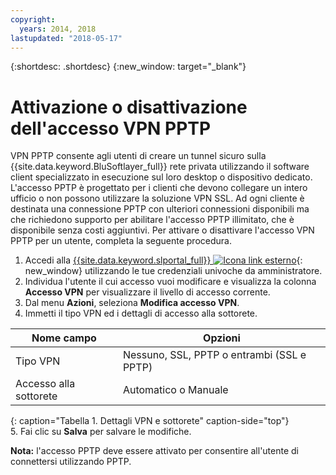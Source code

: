 ```yaml
---
copyright:
  years: 2014, 2018
lastupdated: "2018-05-17"
---
```


{:shortdesc: .shortdesc}
{:new_window: target="_blank"}

# Attivazione o disattivazione dell'accesso VPN PPTP

VPN PPTP consente agli utenti di creare un tunnel sicuro sulla {{site.data.keyword.BluSoftlayer_full}} rete privata utilizzando il software client specializzato in esecuzione sul loro desktop o dispositivo dedicato. L'accesso PPTP è progettato per i clienti che devono collegare un intero ufficio o non possono utilizzare la soluzione VPN SSL. Ad ogni cliente è destinata una connessione PPTP con ulteriori connessioni disponibili ma che richiedono supporto per abilitare l'accesso PPTP illimitato, che è disponibile senza costi aggiuntivi. Per attivare o disattivare l'accesso VPN PPTP per un utente, completa la seguente procedura.

1. Accedi alla [{{site.data.keyword.slportal_full}} ![Icona link esterno](../../icons/launch-glyph.svg "Icona link esterno")](https://control.softlayer.com/){: new_window} utilizzando le tue credenziali univoche da amministratore.
2. Individua l'utente il cui accesso vuoi modificare e visualizza la colonna **Accesso VPN** per visualizzare il livello di accesso corrente.
3. Dal menu **Azioni**, seleziona **Modifica accesso VPN**.
4. Immetti il tipo VPN ed i dettagli di accesso alla sottorete.

|Nome campo  |Opzioni   |
| -----------| ------------ |
| Tipo VPN   | Nessuno, SSL, PPTP o entrambi (SSL e PPTP) |
|Accesso alla sottorete | Automatico o Manuale |           
{: caption="Tabella 1. Dettagli VPN e sottorete" caption-side="top"}   
5. Fai clic su **Salva** per salvare le modifiche.

   **Nota:** l'accesso PPTP deve essere attivato per consentire all'utente di connettersi utilizzando PPTP.
